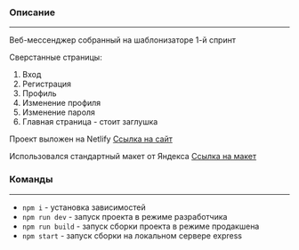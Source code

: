 ### Описание

---

Веб-мессенджер собранный на шаблонизаторе 1-й спринт

Сверстанные страницы:

1. Вход
2. Регистрация
3. Профиль
4. Изменение профиля
5. Изменение пароля
6. Главная страница - стоит заглушка

Проект выложен на Netlify [Ссылка на сайт](https://deploy--astonishing-meerkat-179882.netlify.app)

Использовался стандартный макет от Яндекса [Ссылка на макет](https://www.figma.com/file/jF5fFFzgGOxQeB4CmKWTiE/Chat_external_link?type=design&node-id=0-1&mode=design&t=e9hwKVgd5jg5lP4U-0)

### Команды

---

- `npm i` - установка зависимостей
- `npm run dev` - запуск проекта в режиме разработчика
- `npm run build` - запуск сборки проекта в режиме продакшена
- `npm start` - запуск сборки на локальном сервере express
